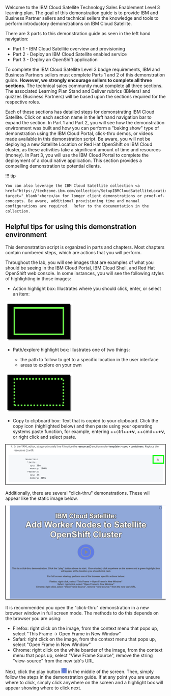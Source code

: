 Welcome to the IBM Cloud Satellite Technology Sales Enablement Level 3 learning plan. The goal of this demonstration guide is to provide IBM and Business Partner sellers and technical sellers the knowledge and tools to perform introductory demonstrations on IBM Cloud Satellite.

 There are 3 parts to this demonstration guide as seen in the left hand navigation:

 - Part 1 - IBM Cloud Satellite overview and provisioning
 - Part 2 - Deploy an IBM Cloud Satellite enabled service
 - Part 3 - Deploy an OpenShift application

To complete the IBM Cloud Satellite Level 3 badge requirements, IBM and Business Partners sellers must complete Parts 1 and 2 of this demonstration guide. **However, we strongly encourage sellers to complete all three sections.** The technical sales community must complete all three sections. The associated Learning Plan Stand and Deliver rubrics (IBMers) and quizzes (Business Partners) will be based upon the sections required for the respective roles.

Each of these sections has detailed steps for demonstrating IBM Cloud Satellite. Click on each section name in the left hand navigation bar to expand the section. In Part 1 and Part 2, you will see how the demonstration environment was built and how you can perform a "baking show" type of demonstration using the IBM Cloud Portal, click-thru demos, or videos made available in this demonstration script. Be aware, you will not  be deploying a new Satellite Location or Red Hat OpenShift on IBM Cloud cluster, as these activities take a significant amount of time and resources (money). In Part 3, you will use the IBM Cloud Portal to complete the deployment of a cloud native application. This section provides a compelling demonstration to potential clients.

!!! tip

    You can also leverage the IBM Cloud Satellite collection <a href="https://techzone.ibm.com/collection/SetupIBMCloudSatelliteLocationInAWS" target="_blank">here</a> for longer client demonstrations or proof-of-concepts. Be aware, additional provisioning time and manual configurations are required.  Refer to the documentation in the collection.

## Helpful tips for using this demonstration environment

This demonstration script is organized in parts and chapters. Most chapters contain numbered steps, which are actions that you will perform.

Throughout the lab, you will see images that are examples of what you should be seeing in the IBM Cloud Portal, IBM Cloud Shell, and Red Hat OpenShift web console. In some instances, you will see the following styles of highlighting in those images:

- Action highlight box: Illustrates where you should click,  enter, or select an item:

![](_attachments/ClickActionRectangle.png)

- Path/explore highlight box: Illustrates one of two things:

    - the path to follow to get to a specific location in the user interface
    - areas to explore on your own

![](_attachments/PathExploreHighlight.png)

- Copy to clipboard box: Text that is copied to your clipboard. Click the copy icon (highlighted below) and then paste using your operating systems paste function, for example, entering ++ctrl++**+v**, ++cmd++**+v**, or right click and select paste.

![](_attachments/Usage-Clipboard.png)

Additionally, there are several "click-thru" demonstrations.  These will appear like the static image below.

![](_attachments/ClickThruStartPage.png)

It is recommended you open the "click-thru" demonstration in a new browser window in full screen mode.  The methods to do this depends on the browser you are using:

- Firefox: right click on the image, from the context menu that pops up, select "This Frame -> Open Frame in New Window"
- Safari: right click on the image, from the context menu that pops up, select "Open Frame in New Window"
- Chrome: right click on the white boarder of the image, from the context menu that pops up, select "View Frame Source", remove the string "view-source" from the new tab's URL

Next, click the play button ![](_attachments/ClickThruPlayButton.png) in the middle of the screen. Then, simply follow the steps in the demonstration guide.  If at any point you are unsure where to click, simply click anywhere on the screen and a highlight box will appear showing where to click next.
